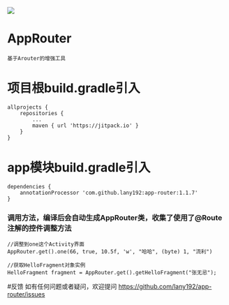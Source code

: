 [![](https://jitpack.io/v/lany192/app-router.svg)](https://jitpack.io/#lany192/app-router)
# AppRouter
    基于Arouter的增强工具
    
# 项目根build.gradle引入 
    allprojects {
        repositories {
            ...
            maven { url 'https://jitpack.io' }
        }
    }
# app模块build.gradle引入 
    dependencies {
        annotationProcessor 'com.github.lany192:app-router:1.1.7'
    }

### 调用方法，编译后会自动生成AppRouter类，收集了使用了@Route注解的控件调整方法
    
    //调整到one这个Activity界面
    AppRouter.get().one(66, true, 10.5f, 'w', "哈哈", (byte) 1, "流利")
    
    //获取HelloFragment对象实例
    HelloFragment fragment = AppRouter.get().getHelloFragment("张无忌");
    
#反馈  如有任何问题或者疑问，欢迎提问 https://github.com/lany192/app-router/issues
